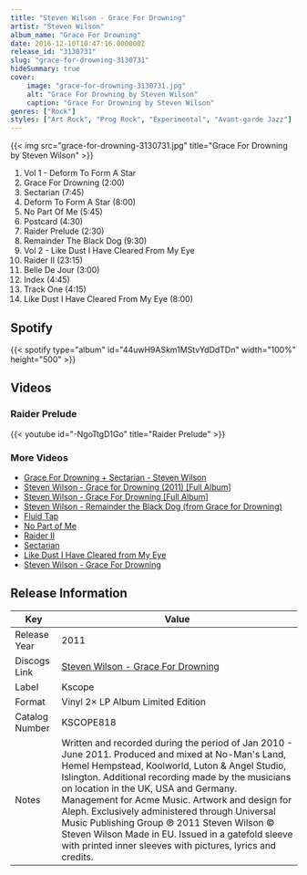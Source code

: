 ```yaml
---
title: "Steven Wilson - Grace For Drowning"
artist: "Steven Wilson"
album_name: "Grace For Drowning"
date: 2016-12-10T10:47:16.000000Z
release_id: "3130731"
slug: "grace-for-drowning-3130731"
hideSummary: true
cover:
    image: "grace-for-drowning-3130731.jpg"
    alt: "Grace For Drowning by Steven Wilson"
    caption: "Grace For Drowning by Steven Wilson"
genres: ["Rock"]
styles: ["Art Rock", "Prog Rock", "Experimental", "Avant-garde Jazz"]
---
```


{{< img src="grace-for-drowning-3130731.jpg" title="Grace For Drowning by Steven Wilson" >}}

<!-- section break -->

1. Vol 1 - Deform To Form A Star
2. Grace For Drowning (2:00)
3. Sectarian (7:45)
4. Deform To Form A Star (8:00)
5. No Part Of Me (5:45)
6. Postcard (4:30)
7. Raider Prelude (2:30)
8. Remainder The Black Dog (9:30)
9. Vol 2 - Like Dust I Have Cleared From My Eye
10. Raider II (23:15)
11. Belle De Jour (3:00)
12. Index (4:45)
13. Track One (4:15)
14. Like Dust I Have Cleared From My Eye (8:00)

<!-- section break -->


## Spotify
{{< spotify type="album" id="44uwH9ASkm1MStvYdDdTDn" width="100%" height="500" >}}



## Videos
### Raider Prelude
{{< youtube id="-NgoTtgD1Go" title="Raider Prelude" >}}<br>

### More Videos

- [Grace For Drowning + Sectarian - Steven Wilson](https://www.youtube.com/watch?v=GYydWVIgYlA)
- [Steven Wilson - Grace for Drowning (2011) [Full Album]](https://www.youtube.com/watch?v=Wv_CVFFOyV4)
- [Steven Wilson - Grace For Drowning [Full Album]](https://www.youtube.com/watch?v=OFwLVakl0c8)
- [Steven Wilson - Remainder the Black Dog (from Grace for Drowning)](https://www.youtube.com/watch?v=zjwPt1eNF9A)
- [Fluid Tap](https://www.youtube.com/watch?v=hu4fRs9vMDE)
- [No Part of Me](https://www.youtube.com/watch?v=OuamS7_jrtY)
- [Raider II](https://www.youtube.com/watch?v=5ru26kmc-1E)
- [Sectarian](https://www.youtube.com/watch?v=I94MWykQ4gA)
- [Like Dust I Have Cleared from My Eye](https://www.youtube.com/watch?v=oavmSFLaDAI)
- [Steven Wilson - Grace For Drowning](https://www.youtube.com/watch?v=w8AitJAZTZ8)


## Release Information
|  Key           | Value                                                |
| ---------------| ---------------------------------------------------- |
| Release Year   | 2011                                   |
| Discogs Link   | [Steven Wilson - Grace For Drowning](https://www.discogs.com/release/3130731-Steven-Wilson-Grace-For-Drowning) |
| Label          | Kscope |
| Format         | Vinyl 2× LP Album Limited Edition |
| Catalog Number | KSCOPE818 |
| Notes | Written and recorded during the period of Jan 2010 - June 2011.  Produced and mixed at No-Man's Land, Hemel Hempstead, Koolworld, Luton & Angel Studio, Islington.  Additional recording made by the musicians on location in the UK, USA and Germany.   Management for Acme Music. Artwork and design for Aleph. Exclusively administered through Universal Music Publishing Group  ℗ 2011 Steven Wilson © Steven Wilson Made in EU.  Issued in a gatefold sleeve with printed inner sleeves with pictures, lyrics and credits. |